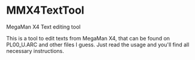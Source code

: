 # MMX4TextTool
MegaMan X4 Text editing tool

This is a tool to edit texts from MegaMan X4, that can be found on PL00_U.ARC and other files I guess. Just read the usage and you'll find all necessary instructions.
